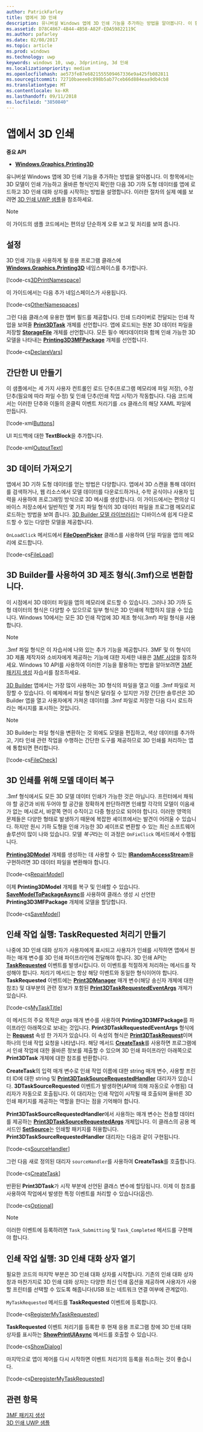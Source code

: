 ```yaml
---
author: PatrickFarley
title: 앱에서 3D 인쇄
description: 유니버설 Windows 앱에 3D 인쇄 기능을 추가하는 방법을 알아봅니다. 이 항목에서는 3D 모델이 인쇄 가능하고 올바른 형식인지 확인한 다음 3D 인쇄 대화 상자를 시작하는 방법을 설명합니다.
ms.assetid: D78C4867-4B44-4B58-A82F-EDA59822119C
ms.author: pafarley
ms.date: 02/08/2017
ms.topic: article
ms.prod: windows
ms.technology: uwp
keywords: windows 10, uwp, 3dprinting, 3d 인쇄
ms.localizationpriority: medium
ms.openlocfilehash: ae573fe87e6821555509467336e9a425fb082811
ms.sourcegitcommit: 72710baeee8c898b5ab77ceb66d884eaa9db4cb8
ms.translationtype: MT
ms.contentlocale: ko-KR
ms.lasthandoff: 09/11/2018
ms.locfileid: "3850840"
---
```

# <a name="3d-printing-from-your-app"></a>앱에서 3D 인쇄

**중요 API**

-   [**Windows.Graphics.Printing3D**](https://msdn.microsoft.com/library/windows/apps/dn998169)

유니버설 Windows 앱에 3D 인쇄 기능을 추가하는 방법을 알아봅니다. 이 항목에서는 3D 모델이 인쇄 가능하고 올바른 형식인지 확인한 다음 3D 기하 도형 데이터를 앱에 로드하고 3D 인쇄 대화 상자를 시작하는 방법을 설명합니다. 이러한 절차의 실제 예를 보려면 [3D 인쇄 UWP 샘플](https://github.com/Microsoft/Windows-universal-samples/tree/master/Samples/3DPrinting)을 참조하세요.

> [!NOTE]
> 이 가이드의 샘플 코드에서는 편의상 단순하게 오류 보고 및 처리를 보여 줍니다.

## <a name="setup"></a>설정


3D 인쇄 기능을 사용하게 될 응용 프로그램 클래스에 [**Windows.Graphics.Printing3D**](https://msdn.microsoft.com/library/windows/apps/dn998169) 네임스페이스를 추가합니다.

[!code-cs[3DPrintNamespace](./code/3dprinthowto/cs/MainPage.xaml.cs#Snippet3DPrintNamespace)]

이 가이드에서는 다음 추가 네임스페이스가 사용됩니다.

[!code-cs[OtherNamespaces](./code/3dprinthowto/cs/MainPage.xaml.cs#SnippetOtherNamespaces)]

그런 다음 클래스에 유용한 멤버 필드를 제공합니다. 인쇄 드라이버로 전달되는 인쇄 작업을 보여줄 [**Print3DTask**](https://msdn.microsoft.com/library/windows/apps/dn998044) 개체를 선언합니다. 앱에 로드되는 원본 3D 데이터 파일을 저장할 [**StorageFile**](https://msdn.microsoft.com/library/windows/apps/br227171) 개체를 선언합니다. 모든 필수 메타데이터와 함께 인쇄 가능한 3D 모델을 나타내는 [**Printing3D3MFPackage**](https://msdn.microsoft.com/library/windows/apps/dn998063) 개체를 선언합니다.

[!code-cs[DeclareVars](./code/3dprinthowto/cs/MainPage.xaml.cs#SnippetDeclareVars)]

## <a name="create-a-simple-ui"></a>간단한 UI 만들기

이 샘플에서는 세 가지 사용자 컨트롤인 로드 단추(프로그램 메모리에 파일 저장), 수정 단추(필요에 따라 파일 수정) 및 인쇄 단추(인쇄 작업 시작)가 작동합니다. 다음 코드에서는 이러한 단추와 이들의 온클릭 이벤트 처리기를 .cs 클래스의 해당 XAML 파일에 만듭니다.

[!code-xml[Buttons](./code/3dprinthowto/cs/MainPage.xaml#SnippetButtons)]

UI 피드백에 대한 **TextBlock**을 추가합니다.

[!code-xml[OutputText](./code/3dprinthowto/cs/MainPage.xaml#SnippetOutputText)]



## <a name="get-the-3d-data"></a>3D 데이터 가져오기


앱에서 3D 기하 도형 데이터를 얻는 방법은 다양합니다. 앱에서 3D 스캔을 통해 데이터를 검색하거나, 웹 리소스에서 모델 데이터를 다운로드하거나, 수학 공식이나 사용자 입력을 사용하여 프로그래밍 방식으로 3D 메시를 생성합니다. 이 가이드에서는 편의상 디바이스 저장소에서 일반적인 몇 가지 파일 형식의 3D 데이터 파일을 프로그램 메모리로 로드하는 방법을 보여 줍니다. [3D Builder 모델 라이브러리](https://developer.microsoft.com/windows/hardware/3d-builder-model-library)는 디바이스에 쉽게 다운로드할 수 있는 다양한 모델을 제공합니다.

`OnLoadClick` 메서드에서 [**FileOpenPicker**](https://msdn.microsoft.com/library/windows/apps/br207847) 클래스를 사용하여 단일 파일을 앱의 메모리에 로드합니다.

[!code-cs[FileLoad](./code/3dprinthowto/cs/MainPage.xaml.cs#SnippetFileLoad)]

## <a name="use-3d-builder-to-convert-to-3d-manufacturing-format-3mf"></a>3D Builder를 사용하여 3D 제조 형식(.3mf)으로 변환합니다.

이 시점에서 3D 데이터 파일을 앱의 메모리에 로드할 수 있습니다. 그러나 3D 기하 도형 데이터의 형식은 다양할 수 있으므로 일부 형식은 3D 인쇄에 적합하지 않을 수 있습니다. Windows 10에서는 모든 3D 인쇄 작업에 3D 제조 형식(.3mf) 파일 형식을 사용합니다.

> [!NOTE]  
> .3mf 파일 형식은 이 자습서에 나와 있는 추가 기능을 제공합니다. 3MF 및 이 형식이 3D 제품 제작자와 소비자에게 제공하는 기능에 대한 자세한 내용은 [3MF 사양](http://3mf.io/what-is-3mf/3mf-specification/)을 참조하세요. Windows 10 API를 사용하여 이러한 기능을 활용하는 방법을 알아보려면 [3MF 패키지 생성](https://msdn.microsoft.com/windows/uwp/devices-sensors/generate-3mf) 자습서를 참조하세요.

[3D Builder](https://www.microsoft.com/store/apps/3d-builder/9wzdncrfj3t6) 앱에서는 가장 많이 사용하는 3D 형식의 파일을 열고 이를 .3mf 파일로 저장할 수 있습니다. 이 예제에서 파일 형식은 달라질 수 있지만 가장 간단한 솔루션은 3D Builder 앱을 열고 사용자에게 가져온 데이터를 .3mf 파일로 저장한 다음 다시 로드하라는 메시지를 표시하는 것입니다.

> [!NOTE]  
> 3D Builder는 파일 형식을 변환하는 것 외에도 모델을 편집하고, 색상 데이터를 추가하고, 기타 인쇄 관련 작업을 수행하는 간단한 도구를 제공하므로 3D 인쇄를 처리하는 앱에 통합되면 편리합니다.

[!code-cs[FileCheck](./code/3dprinthowto/cs/MainPage.xaml.cs#SnippetFileCheck)]

## <a name="repair-model-data-for-3d-printing"></a>3D 인쇄를 위해 모델 데이터 복구

.3mf 형식에서도 모든 3D 모델 데이터 인쇄가 가능한 것은 아닙니다. 프린터에서 채워야 할 공간과 비워 두어야 할 공간을 정확하게 판단하려면 인쇄할 각각의 모델이 이음새가 없는 메시로서, 바깥쪽 면이 수직이고 다중 형상으로 되어야 합니다. 이러한 영역의 문제들은 다양한 형태로 발생하기 때문에 복잡한 셰이프에서는 발견이 어려울 수 있습니다. 하지만 원시 기하 도형을 인쇄 가능한 3D 셰이프로 변환할 수 있는 최신 소프트웨어 솔루션이 많이 나와 있습니다. 모델 *복구*라는 이 과정은 `OnFixClick` 메서드에서 수행됩니다.

[**Printing3DModel**](https://msdn.microsoft.com/library/windows/apps/mt203679) 개체를 생성하는 데 사용할 수 있는 [**IRandomAccessStream**](https://msdn.microsoft.com/library/windows/apps/br241731)을 구현하려면 3D 데이터 파일을 변환해야 합니다.

[!code-cs[RepairModel](./code/3dprinthowto/cs/MainPage.xaml.cs#SnippetRepairModel)]

이제 **Printing3DModel** 개체를 복구 및 인쇄할 수 있습니다. [**SaveModelToPackageAsync**](https://msdn.microsoft.com/library/windows/apps/windows.graphics.printing3d.printing3d3mfpackage.savemodeltopackageasync)를 사용하여 클래스 생성 시 선언한 **Printing3D3MFPackage** 개체에 모델을 할당합니다.

[!code-cs[SaveModel](./code/3dprinthowto/cs/MainPage.xaml.cs#SnippetSaveModel)]

## <a name="execute-printing-task-create-a-taskrequested-handler"></a>인쇄 작업 실행: TaskRequested 처리기 만들기


나중에 3D 인쇄 대화 상자가 사용자에게 표시되고 사용자가 인쇄를 시작하면 앱에서 원하는 매개 변수를 3D 인쇄 파이프라인에 전달해야 합니다. 3D 인쇄 API는 **[TaskRequested](https://docs.microsoft.com/uwp/api/Windows.Graphics.Printing3D.Print3DManager.TaskRequested)** 이벤트를 발생시킵니다. 이 이벤트를 적절하게 처리하는 메서드를 작성해야 합니다. 처리기 메서드는 항상 해당 이벤트와 동일한 형식이어야 합니다. **TaskRequested** 이벤트에는 [**Print3DManager**](https://msdn.microsoft.com/library/windows/apps/dn998029) 매개 변수(해당 송신자 개체에 대한 참조) 및 대부분의 관련 정보가 포함된 [**Print3DTaskRequestedEventArgs**](https://msdn.microsoft.com/library/windows/apps/dn998051) 개체가 있습니다.

[!code-cs[MyTaskTitle](./code/3dprinthowto/cs/MainPage.xaml.cs#SnippetMyTaskTitle)]

이 메서드의 주요 목적은 *args* 매개 변수를 사용하여 **Printing3D3MFPackage**를 파이프라인 아래쪽으로 보내는 것입니다. **Print3DTaskRequestedEventArgs** 형식에는 [**Request**](https://msdn.microsoft.com/library/windows/apps/windows.graphics.printing3d.print3dtaskrequestedeventargs.request.aspx) 속성 한 가지가 있습니다. 이 속성의 형식은 [**Print3DTaskRequest**](https://msdn.microsoft.com/library/windows/apps/dn998050)이며 하나의 인쇄 작업 요청을 나타냅니다. 해당 메서드 [**CreateTask**](https://msdn.microsoft.com/library/windows/apps/windows.graphics.printing3d.print3dtaskrequest.createtask.aspx)를 사용하면 프로그램에서 인쇄 작업에 대한 올바른 정보를 제출할 수 있으며 3D 인쇄 파이프라인 아래쪽으로 **Print3DTask** 개체에 대한 참조를 반환합니다.

**CreateTask**의 입력 매개 변수로 인쇄 작업 이름에 대한 string 매개 변수, 사용할 프린터 ID에 대한 string 및 [**Print3DTaskSourceRequestedHandler**](https://msdn.microsoft.com/library/windows/apps/windows.graphics.printing3d.print3dtasksourcerequestedhandler.aspx) 대리자가 있습니다. **3DTaskSourceRequested** 이벤트가 발생하면(API에 의해 자동으로 수행됨) 대리자가 자동으로 호출됩니다. 이 대리자는 인쇄 작업이 시작될 때 호출되며 올바른 3D 인쇄 패키지를 제공하는 역할을 한다는 점을 기억해야 합니다.

**Print3DTaskSourceRequestedHandler**에서 사용하는 매개 변수는 전송할 데이터를 제공하는 [**Print3DTaskSourceRequestedArgs**](https://msdn.microsoft.com/library/windows/apps/dn998056) 개체입니다. 이 클래스의 공용 메서드인 [**SetSource**](https://msdn.microsoft.com/library/windows/apps/windows.graphics.printing3d.print3dtasksourcerequestedargs.setsource.aspx)는 인쇄할 패키지를 허용합니다. **Print3DTaskSourceRequestedHandler** 대리자는 다음과 같이 구현됩니다.

[!code-cs[SourceHandler](./code/3dprinthowto/cs/MainPage.xaml.cs#SnippetSourceHandler)]

그런 다음 새로 정의된 대리자 `sourceHandler`를 사용하여 **CreateTask**를 호출합니다.

[!code-cs[CreateTask](./code/3dprinthowto/cs/MainPage.xaml.cs#SnippetCreateTask)]

반환된 **Print3DTask**가 시작 부분에 선언된 클래스 변수에 할당됩니다. 이제 이 참조를 사용하여 작업에서 발생한 특정 이벤트를 처리할 수 있습니다(옵션).

[!code-cs[Optional](./code/3dprinthowto/cs/MainPage.xaml.cs#SnippetOptional)]

> [!NOTE]  
> 이러한 이벤트에 등록하려면 `Task_Submitting` 및 `Task_Completed` 메서드를 구현해야 합니다.

## <a name="execute-printing-task-open-3d-print-dialog"></a>인쇄 작업 실행: 3D 인쇄 대화 상자 열기


필요한 코드의 마지막 부분은 3D 인쇄 대화 상자를 시작합니다. 기존의 인쇄 대화 상자 창과 마찬가지로 3D 인쇄 대화 상자는 다양한 최신 인쇄 옵션을 제공하며 사용자가 사용할 프린터를 선택할 수 있도록 해줍니다(USB 또는 네트워크 연결 여부에 관계없이).

`MyTaskRequested` 메서드를 **TaskRequested** 이벤트에 등록합니다.

[!code-cs[RegisterMyTaskRequested](./code/3dprinthowto/cs/MainPage.xaml.cs#SnippetRegisterMyTaskRequested)]

**TaskRequested** 이벤트 처리기를 등록한 후 현재 응용 프로그램 창에 3D 인쇄 대화 상자를 표시하는 [**ShowPrintUIAsync**](https://msdn.microsoft.com/library/windows/apps/windows.graphics.printing3d.print3dmanager.showprintuiasync.aspx) 메서드를 호출할 수 있습니다.

[!code-cs[ShowDialog](./code/3dprinthowto/cs/MainPage.xaml.cs#SnippetShowDialog)]

마지막으로 앱이 제어를 다시 시작하면 이벤트 처리기의 등록을 취소하는 것이 좋습니다.  

[!code-cs[DeregisterMyTaskRequested](./code/3dprinthowto/cs/MainPage.xaml.cs#SnippetDeregisterMyTaskRequested)]

## <a name="related-topics"></a>관련 항목

[3MF 패키지 생성](https://msdn.microsoft.com/windows/uwp/devices-sensors/generate-3mf)  
[3D 인쇄 UWP 샘플](https://github.com/Microsoft/Windows-universal-samples/tree/master/Samples/3DPrinting)
 

 
